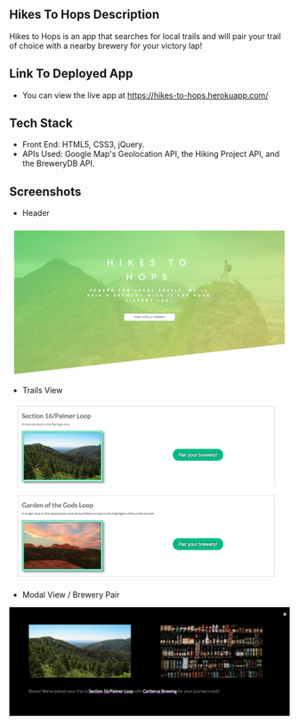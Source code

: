 ## Hikes To Hops Description

Hikes to Hops is an app that searches for local trails and will pair your trail of choice with a nearby brewery for your victory lap!  

## Link To Deployed App

- You can view the live app at https://hikes-to-hops.herokuapp.com/ 

## Tech Stack

* Front End: HTML5, CSS3, jQuery.
* APIs Used: Google Map's Geolocation API, the Hiking Project API, and the BreweryDB API.

## Screenshots 

- Header 

![Header](screenshots/hikes-to-hops-header.png "Landing Page Header")

- Trails View 

![Trails View](screenshots/hikes-to-hops-main.png "Main View")

- Modal View / Brewery Pair

![Modal View](screenshots/hikes-to-hops-modal.png "Modal View")



